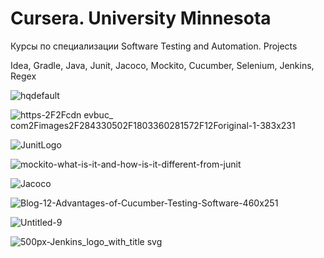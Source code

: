 # Cursera. University Minnesota

Курсы по специализации Software Testing and Automation.
Projects

Idea, Gradle, Java, Junit, Jacoco, Mockito, Cucumber, Selenium, Jenkins, Regex

![hqdefault](https://user-images.githubusercontent.com/66553252/116185561-86628280-a72a-11eb-8805-73801fdf25c4.jpg)

![https-2F2Fcdn evbuc_ com2Fimages2F284330502F1803360281572F12Foriginal-1-383x231](https://user-images.githubusercontent.com/66553252/116209258-65118e80-a74a-11eb-901a-2c7de26578f1.png)

![JunitLogo](https://user-images.githubusercontent.com/66553252/116185034-7e561300-a729-11eb-90b1-57466fe1eef6.png)

![mockito-what-is-it-and-how-is-it-different-from-junit](https://user-images.githubusercontent.com/66553252/116185205-d260f780-a729-11eb-8363-542a3935591b.png)

![Jacoco](https://user-images.githubusercontent.com/66553252/116185297-fe7c7880-a729-11eb-9816-242c83d7ba76.png)

![Blog-12-Advantages-of-Cucumber-Testing-Software-460x251](https://user-images.githubusercontent.com/66553252/116811382-b1493e00-ab51-11eb-8579-ca894349554b.jpg)

![Untitled-9](https://user-images.githubusercontent.com/66553252/116207486-9c7f3b80-a748-11eb-9d4c-e5ac5bf50894.png)

![500px-Jenkins_logo_with_title svg](https://user-images.githubusercontent.com/66553252/116858339-e19ee400-ac06-11eb-84db-2827c8cf6b14.png)



